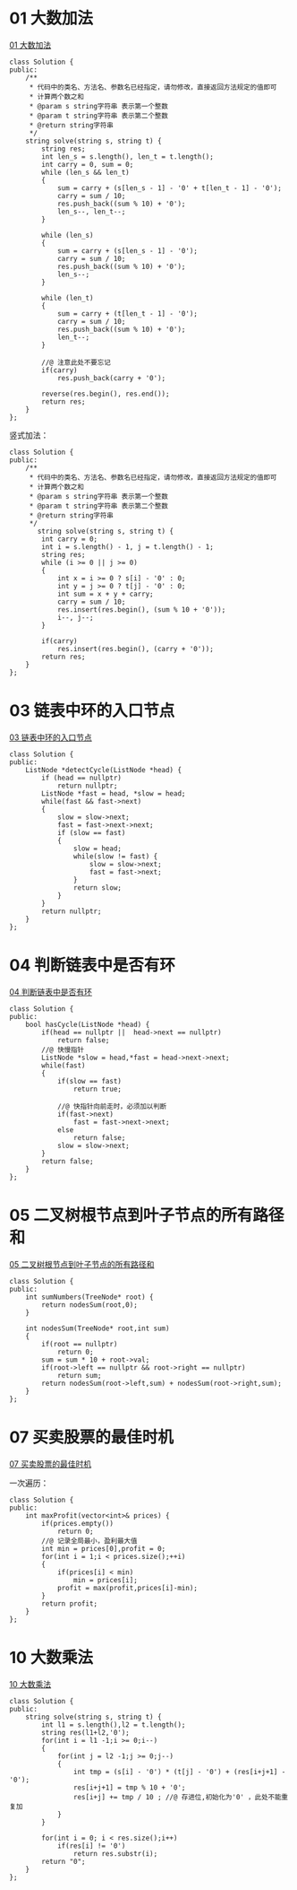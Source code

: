 # 01 大数加法

[01 大数加法](https://www.nowcoder.com/practice/11ae12e8c6fe48f883cad618c2e81475?tpId=190&&tqId=36034&rp=1&ru=/ta/job-code-high-rd&qru=/ta/job-code-high-rd/question-ranking)

```
class Solution {
public:
    /**
     * 代码中的类名、方法名、参数名已经指定，请勿修改，直接返回方法规定的值即可
     * 计算两个数之和
     * @param s string字符串 表示第一个整数
     * @param t string字符串 表示第二个整数
     * @return string字符串
     */
    string solve(string s, string t) {
        string res;
        int len_s = s.length(), len_t = t.length();
        int carry = 0, sum = 0;
        while (len_s && len_t)
        {
            sum = carry + (s[len_s - 1] - '0' + t[len_t - 1] - '0');
            carry = sum / 10;
            res.push_back((sum % 10) + '0');
            len_s--, len_t--;
        }

        while (len_s)
        {
            sum = carry + (s[len_s - 1] - '0');
            carry = sum / 10;
            res.push_back((sum % 10) + '0');
            len_s--;
        }

        while (len_t)
        {
            sum = carry + (t[len_t - 1] - '0');
            carry = sum / 10;
            res.push_back((sum % 10) + '0');
            len_t--;
        }

        //@ 注意此处不要忘记
        if(carry)
            res.push_back(carry + '0');

        reverse(res.begin(), res.end());
        return res;
	}
};
```

竖式加法：

```
class Solution {
public:
    /**
     * 代码中的类名、方法名、参数名已经指定，请勿修改，直接返回方法规定的值即可
     * 计算两个数之和
     * @param s string字符串 表示第一个整数
     * @param t string字符串 表示第二个整数
     * @return string字符串
     */
	   string solve(string s, string t) {
		int carry = 0;
		int i = s.length() - 1, j = t.length() - 1;
		string res;
		while (i >= 0 || j >= 0)
		{
			int x = i >= 0 ? s[i] - '0' : 0;
			int y = j >= 0 ? t[j] - '0' : 0;
			int sum = x + y + carry;
			carry = sum / 10;
			res.insert(res.begin(), (sum % 10 + '0'));
			i--, j--;
		}

		if(carry)
			res.insert(res.begin(), (carry + '0'));
		return res;
	}
};
```

# 03 链表中环的入口节点

[03 链表中环的入口节点](https://www.nowcoder.com/practice/6e630519bf86480296d0f1c868d425ad?tpId=190&&tqId=35178&rp=1&ru=/ta/job-code-high-rd&qru=/ta/job-code-high-rd/question-ranking)

````
class Solution {
public:
    ListNode *detectCycle(ListNode *head) {
        if (head == nullptr) 
			return nullptr;
        ListNode *fast = head, *slow = head;
        while(fast && fast->next) 
		{
            slow = slow->next;
            fast = fast->next->next;
            if (slow == fast) 
			{
                slow = head;
                while(slow != fast) {
                    slow = slow->next;
                    fast = fast->next;
                }
                return slow;
            }
        }
        return nullptr;
    }
};
````

# 04 判断链表中是否有环

[04 判断链表中是否有环](https://www.nowcoder.com/practice/650474f313294468a4ded3ce0f7898b9?tpId=190&&tqId=35179&rp=1&ru=/ta/job-code-high-rd&qru=/ta/job-code-high-rd/question-ranking)

```
class Solution {
public:
    bool hasCycle(ListNode *head) {
        if(head == nullptr ||  head->next == nullptr)
			return false;
        //@ 快慢指针
		ListNode *slow = head,*fast = head->next->next;
		while(fast)
		{
			if(slow == fast)
				return true;
			
            //@ 快指针向前走时，必须加以判断
			if(fast->next)
				fast = fast->next->next;
			else
				return false;
			slow = slow->next;
		}
		return false;
    }
};
```

# 05 二叉树根节点到叶子节点的所有路径和

[05 二叉树根节点到叶子节点的所有路径和](https://www.nowcoder.com/practice/185a87cd29eb42049132aed873273e83?tpId=190&&tqId=35580&rp=1&ru=/ta/job-code-high-rd&qru=/ta/job-code-high-rd/question-ranking)

```
class Solution {
public:
    int sumNumbers(TreeNode* root) {
		return nodesSum(root,0);
    }
	
	int nodesSum(TreeNode* root,int sum)
	{
		if(root == nullptr)
			return 0;
		sum = sum * 10 + root->val;
		if(root->left == nullptr && root->right == nullptr)
			return sum;
		return nodesSum(root->left,sum) + nodesSum(root->right,sum);
	}
};
```

# 07 买卖股票的最佳时机

[07 买卖股票的最佳时机](https://www.nowcoder.com/practice/64b4262d4e6d4f6181cd45446a5821ec?tpId=190&&tqId=35181&rp=1&ru=/ta/job-code-high-rd&qru=/ta/job-code-high-rd/question-ranking)

 一次遍历：

```
class Solution {
public:
    int maxProfit(vector<int>& prices) {
        if(prices.empty())
            return 0;
        //@ 记录全局最小，盈利最大值
        int min = prices[0],profit = 0;
        for(int i = 1;i < prices.size();++i)
        {
            if(prices[i] < min)
                min = prices[i];
            profit = max(profit,prices[i]-min);
        }
        return profit;
    }
};
```

# 10 大数乘法

[10 大数乘法](https://www.nowcoder.com/practice/c4c488d4d40d4c4e9824c3650f7d5571?tpId=190&&tqId=36035&rp=1&ru=/ta/job-code-high-rd&qru=/ta/job-code-high-rd/question-ranking)

```
class Solution {
public:
    string solve(string s, string t) {
        int l1 = s.length(),l2 = t.length();
        string res(l1+l2,'0');
        for(int i = l1 -1;i >= 0;i--)
        {
            for(int j = l2 -1;j >= 0;j--)
            {
                int tmp = (s[i] - '0') * (t[j] - '0') + (res[i+j+1] - '0');
                res[i+j+1] = tmp % 10 + '0';
                res[i+j] += tmp / 10 ; //@ 存进位,初始化为'0' ，此处不能重复加
            }
        }
        
        for(int i = 0; i < res.size();i++)
            if(res[i] != '0')
                return res.substr(i);
        return "0";
    }
};
```





